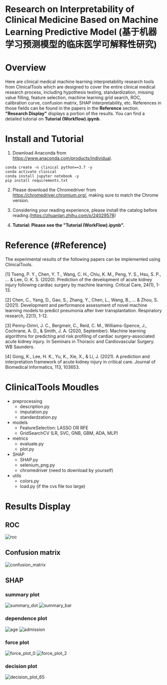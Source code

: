 # Research on Interpretability of Clinical Medicine Based on Machine Learning Predictive Model (基于机器学习预测模型的临床医学可解释性研究)


# Overview
Here are clinical medical machine learning interpretability research tools from ClinicalTools which are designed to 
cover the entire clinical medical research process, including hypothesis testing, standardization, missing value 
filling, feature selection, machine learning grid search, ROC, calibration curve, confusion matrix, SHAP 
interpretability, etc. References in those fields can be found in the papers in the **Reference** section.
 **"Research Display"** displays a portion of the results. You can find a detailed tutorial on 
 **Tutorial (Workflow).ipynb**.


# Install and Tutorial

1. Download Anaconda from https://www.anaconda.com/products/individual.
```
conda create -n clinical python==3.7 -y
conda activate clinical
conda install jupyter notebook -y
pip install requirements.txt
```
2. Please download the Chromedriver from https://chromedriver.chromium.org/, making sure to match the Chrome version.

3. Considering your reading experience, please install the catalog before reading.(https://zhuanlan.zhihu.com/p/24029578)

4. **Tutorial: Please see the "Tutorial (WorkFlow).ipynb".**

# Reference (#Reference)

The experimental results of the following papers can be implemented using ClinicalTools.

[1] Tseng, P. Y., Chen, Y. T., Wang, C. H., Chiu, K. M., Peng, Y. S., Hsu, S. P., ... & Lee, O. K. S. (2020). Prediction of the development of acute kidney injury following cardiac surgery by machine learning. Critical Care, 24(1), 1-13.

[2] Chen, C., Yang, D., Gao, S., Zhang, Y., Chen, L., Wang, B., ... & Zhou, S. (2021). Development and performance assessment of novel machine learning models to predict pneumonia after liver transplantation. Respiratory research, 22(1), 1-12.

[3] Penny-Dimri, J. C., Bergmeir, C., Reid, C. M., Williams-Spence, J., Cochrane, A. D., & Smith, J. A. (2020, September). Machine learning algorithms for predicting and risk profiling of cardiac surgery-associated acute kidney injury. In Seminars in Thoracic and Cardiovascular Surgery. WB Saunders.

[4] Gong, K., Lee, H. K., Yu, K., Xie, X., & Li, J. (2021). A prediction and interpretation framework of acute kidney injury in critical care. Journal of Biomedical Informatics, 113, 103653.

# ClinicalTools Moudles
- preprocessing
  - description.py
  - imputation.py
  - standardzation.py
- models
  - FeatureSelection: LASSO OR RFE
  - GridSearchCV (LR, SVC, GNB, GBM, ADA, MLP)
- metrics
  - evaluate.py
  - plot.py
- SHAP
  - SHAP.py
  - selenium_png.py
  - chromedriver (need to download by yourself)
- utils
  - colors.py
  - load.py (if the cvs file too large)

# Results Display

## ROC
![roc](./Example_pics/roc.png)

## Confusion matrix

![confusion_matrix](./Example_pics/Confusion_matrix.png)

## SHAP 

### summary plot
![summary_dot](./Example_pics/summary_dot.png)
![summary_bar](./Example_pics/summary_bar.png)


### dependence plot

![age](./Example_pics/Age.png)
![admission](./Example_pics/Admission.png)

### force plot

![force_plot_0](./Example_pics/force_plot_patients_0.png)
![force_plot_2](./Example_pics/force_plot_patients_2.png)

### decision plot

![decision_plot_65](./Example_pics/patient_65.png)
